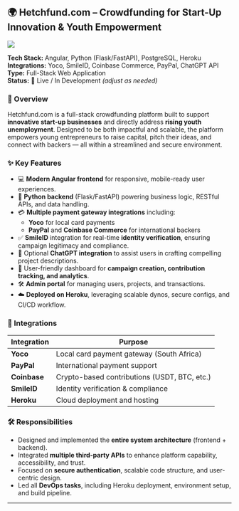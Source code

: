 ## 🌍 Hetchfund.com – Crowdfunding for Start-Up Innovation & Youth Empowerment
<img src="https://i.postimg.cc/XvdqVvjZ/logos-hetchfund.png">

**Tech Stack:** Angular, Python (Flask/FastAPI), PostgreSQL, Heroku  
**Integrations:** Yoco, SmileID, Coinbase Commerce, PayPal, ChatGPT API  
**Type:** Full-Stack Web Application  
**Status:** 🚀 Live / In Development *(adjust as needed)*

### 📌 Overview  
Hetchfund.com is a full-stack crowdfunding platform built to support **innovative start-up businesses** and directly address **rising youth unemployment**. Designed to be both impactful and scalable, the platform empowers young entrepreneurs to raise capital, pitch their ideas, and connect with backers — all within a streamlined and secure environment.

### ✨ Key Features  
- 💻 **Modern Angular frontend** for responsive, mobile-ready user experiences.  
- 🐍 **Python backend** (Flask/FastAPI) powering business logic, RESTful APIs, and data handling.  
- 💳 **Multiple payment gateway integrations** including:
  - **Yoco** for local card payments  
  - **PayPal** and **Coinbase Commerce** for international backers  
- ✅ **SmileID** integration for real-time **identity verification**, ensuring campaign legitimacy and compliance.  
- 🧠 Optional **ChatGPT integration** to assist users in crafting compelling project descriptions.  
- 👥 User-friendly dashboard for **campaign creation, contribution tracking, and analytics**.  
- 🛠️ **Admin portal** for managing users, projects, and transactions.  
- ☁️ **Deployed on Heroku**, leveraging scalable dynos, secure configs, and CI/CD workflow.

### 🔗 Integrations  
| Integration     | Purpose                                  |
|----------------|-------------------------------------------|
| **Yoco**        | Local card payment gateway (South Africa) |
| **PayPal**      | International payment support             |
| **Coinbase**    | Crypto-based contributions (USDT, BTC, etc.) |
| **SmileID**     | Identity verification & compliance        |
| **Heroku**      | Cloud deployment and hosting              |

### 🛠️ Responsibilities  
- Designed and implemented the **entire system architecture** (frontend + backend).  
- Integrated **multiple third-party APIs** to enhance platform capability, accessibility, and trust.  
- Focused on **secure authentication**, scalable code structure, and user-centric design.  
- Led all **DevOps tasks**, including Heroku deployment, environment setup, and build pipeline.
---

